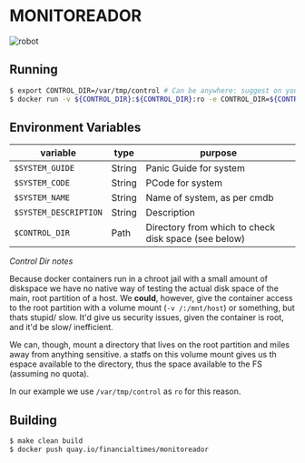MONITOREADOR
==

![robot](http://2.bp.blogspot.com/-EpXTguttqVo/VeDjUUd4UwI/AAAAAAAAUHw/GgWqiQRLxD0/s400/lost%2Bin%2Bspace%2Brobot%2B4.gif)

Running
--

```bash
$ export CONTROL_DIR=/var/tmp/control # Can be anywhere: suggest on your main, root partition
$ docker run -v ${CONTROL_DIR}:${CONTROL_DIR}:ro -e CONTROL_DIR=${CONTROL_CIR} -R quay.io/financialtimes/monitoreador:latest
```

Environment Variables
--

| variable              | type   | purpose                                              |
|-----------------------|--------|------------------------------------------------------|
| `$SYSTEM_GUIDE`       | String | Panic Guide for system                               |
| `$SYSTEM_CODE`        | String | PCode for system                                     |
| `$SYSTEM_NAME`        | String | Name of system, as per cmdb                          |
| `$SYSTEM_DESCRIPTION` | String | Description                                          |
| `$CONTROL_DIR`        | Path   | Directory from which to check disk space (see below) |

*Control Dir notes*

Because docker containers run in a chroot jail with a small amount of diskspace we have no native way of testing the actual disk space of the main, root partition of a host. We **could**, however, give the container access to the root partition with a volume mount (`-v /:/mnt/host`) or something, but thats stupid/ slow. It'd give us security issues, given the container is root, and it'd be slow/ inefficient.

We can, though, mount a directory that lives on the root partition and miles away from anything sensitive. a statfs on this volume mount gives us th espace available to the directory, thus the space available to the FS (assuming no quota).

In our example we use `/var/tmp/control` as `ro` for this reason.

Building
--

```bash
$ make clean build
$ docker push quay.io/financialtimes/monitoreador
```
